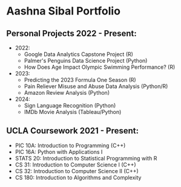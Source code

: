 # Aashna Sibal Portfolio

## Personal Projects 2022 - Present:
- 2022:
  * Google Data Analytics Capstone Project (R)
  * Palmer's Penguins Data Science Project (Python)
  * How Does Age Impact Olympic Swimming Performance? (R)
- 2023:
  * Predicting the 2023 Formula One Season (R)
  * Pain Reliever Misuse and Abuse Data Analysis (Python/R)
  * Amazon Review Analysis (Python)
- 2024:
  * Sign Language Recognition (Python)
  * IMDb Movie Analysis (Tableau/Python)

## UCLA Coursework 2021 - Present:
- PIC 10A: Introduction to Programming (C++)
- PIC 16A: Python with Applications I
- STATS 20: Introduction to Statistical Programming with R
- CS 31: Introduction to Computer Science I (C++)
- CS 32: Introduction to Computer Science II (C++)
- CS 180: Introduction to Algorithms and Complexity
